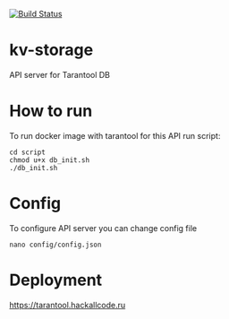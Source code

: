 [![Build Status](https://travis-ci.org/hackallcode/tarantool-api.svg?branch=master)](https://travis-ci.org/hackallcode/tarantool-api)  
# kv-storage  
API server for Tarantool DB  
# How to run
To run docker image with tarantool for this API run script:

    cd script
    chmod u+x db_init.sh
    ./db_init.sh
# Config
To configure API server you can change config file

    nano config/config.json
# Deployment
https://tarantool.hackallcode.ru

